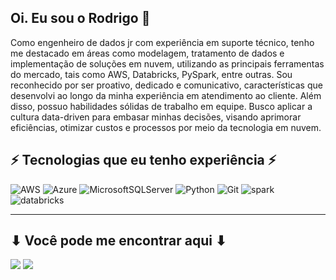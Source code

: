## Oi. Eu sou o Rodrigo 🌲

Como engenheiro de dados jr com experiência em suporte técnico, tenho me destacado em áreas como modelagem, tratamento de dados e implementação de soluções em nuvem, utilizando as principais ferramentas do mercado, tais como AWS, Databricks, PySpark, entre outras. Sou reconhecido por ser proativo, dedicado e comunicativo, características que desenvolvi ao longo da minha experiência em atendimento ao cliente. Além disso, possuo habilidades sólidas de trabalho em equipe. Busco aplicar a cultura data-driven para embasar minhas decisões, visando aprimorar eficiências, otimizar custos e processos por meio da tecnologia em nuvem. 

## ⚡ Tecnologias que eu tenho experiência ⚡
![AWS](	https://img.shields.io/badge/Amazon_AWS-FF9900?style=for-the-badge&logo=amazonaws&logoColor=white) 	![Azure](https://img.shields.io/badge/azure-%230072C6.svg?style=for-the-badge&logo=microsoftazure&logoColor=white) ![MicrosoftSQLServer](https://img.shields.io/badge/Microsoft%20SQL%20Server-CC2927?style=for-the-badge&logo=microsoft%20sql%20server&logoColor=white) 	![Python](https://img.shields.io/badge/python-3670A0?style=for-the-badge&logo=python&logoColor=ffdd54) ![Git](https://img.shields.io/badge/git-%23F05033.svg?style=for-the-badge&logo=git&logoColor=white)  ![spark](https://img.shields.io/badge/Apache_Spark-FFFFFF?style=for-the-badge&logo=apachespark&logoColor=#E35A16) ![databricks](https://img.shields.io/badge/Databricks-FF3621?style=for-the-badge&logo=Databricks&logoColor=white)
____________________________________________________________________________________________________________________

## ⬇ Você pode me encontrar aqui ⬇
<div> 
  <a href = "mailto:rodrigopinheirotm@gmail.com"><img src="https://img.shields.io/badge/Gmail-D14836?style=for-the-badge&logo=gmail&logoColor=white" target="_blank"></a>
  <a href="https://www.linkedin.com/in/rodrigo-pinheiro-168037259/" target="_blank"><img src="https://img.shields.io/badge/-LinkedIn-%230077B5?style=for-the-badge&logo=linkedin&logoColor=white" target="_blank"></a> 
</div>
